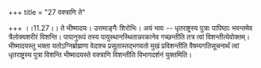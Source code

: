 +++
title = "27 वक्त्राणि ते"

+++
।।11.27।। ते भीष्मादयः। उत्तमाङ्गैः शिरोभिः। अयं भावः -- धृतराष्ट्रस्य
पुत्राः पापिष्ठाः भवन्तमेव त्रैलोक्यशरीरं विशन्ति। पापानुरूपं तस्य
पायुस्थानस्थितान्नरकानेव गच्छन्तीति तत्र त्वां विशन्तीत्येवोक्तम्।
भीष्मादयस्तु भक्ता यतोऽग्निर्ब्राह्मणा वेदाश्च प्रसूतास्तद्भगवतो मुखं
प्रविशन्तीति वैषम्यगतिसूचनार्थं त्वां धृतराष्ट्रस्य पुत्रा विशन्ति
भीष्मादयस्ते वक्त्राणि विशन्तीति विभागदर्शनं युक्तमिति।
